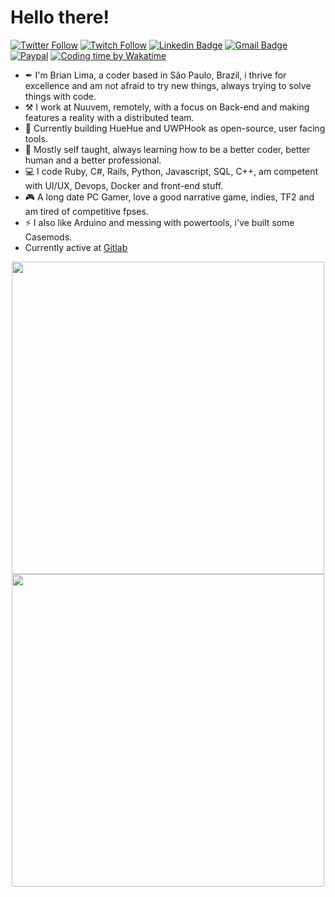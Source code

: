 # Hello there!

[![Twitter Follow](https://img.shields.io/twitter/follow/brianostorm?color=d83a7c&logoColor=d83a7c&style=flat-square&logo=Twitter)](https://twitter.com/brianostorm)
[![Twitch Follow](https://img.shields.io/badge/-t.tv/brianostorm-9046ff?style=flat-square&logo=twitch&logoColor=white)](https://twitch.tv/brianostorm)
[![Linkedin Badge](https://img.shields.io/badge/-LinkedIn-blue?style=flat-square&logo=Linkedin&logoColor=white&link=https://www.linkedin.com/in/brianodev/)](https://www.linkedin.com/in/brianodev/)
[![Gmail Badge](https://img.shields.io/badge/-Gmail-c14438?style=flat-square&logo=Gmail&logoColor=white&link=mailto:opa@briano.dev)](mailto:opa@briano.dev/)
[![Paypal](https://img.shields.io/badge/-Paypal-012169?style=flat-square&logo=Paypal)](https://www.paypal.com/cgi-bin/webscr?cmd=_s-xclick&hosted_button_id=9YPV3FHEFRAUQ)
[![Coding time by Wakatime](https://wakatime.com/badge/user/f6e7f078-6884-4024-bc33-06b8af4cea11.svg)](https://wakatime.com/@f6e7f078-6884-4024-bc33-06b8af4cea11)

- ✒ I'm Brian Lima, a coder based in São Paulo, Brazil, i thrive for excellence and am not afraid to try new things, always trying to solve things with code.
- ⚒ I work at Nuuvem, remotely, with a focus on Back-end and making features a reality with a distributed team.
- 🔭 Currently building HueHue and UWPHook as open-source, user facing tools.
- 🌱 Mostly self taught, always learning how to be a better coder, better human and a better professional.
- 💻 I code Ruby, C#, Rails, Python, Javascript, SQL, C++, am competent with UI/UX, Devops, Docker and front-end stuff.
- 🎮 A long date PC Gamer, love a good narrative game, indies, TF2 and am tired of competitive fpses.
- ⚡ I also like Arduino and messing with powertools, i've built some Casemods.
- Currently active at [Gitlab](https://gitlab.com/Brian.lima.nuuvem)
<p align="center">
  <img src='https://github-readme-stats.vercel.app/api?username=brianlima&show_icons=true&theme=radical&count_private=true&hide=contribs' width="500" >
  <br>
  <img src='https://wakatime.com/share/@brianostorm/d9aaa648-303a-4a12-97ea-ca87ee2561dc.svg' width="500">
  <br>
</p>
